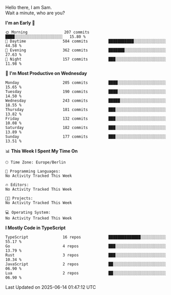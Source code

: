 Hello there, I am Sam.  
Wait a minute, who are you?
  
<!--START_SECTION:waka-->
**I'm an Early 🐤** 

```text
🌞 Morning                207 commits         ████░░░░░░░░░░░░░░░░░░░░░   15.80 % 
🌆 Daytime                584 commits         ███████████░░░░░░░░░░░░░░   44.58 % 
🌃 Evening                362 commits         ███████░░░░░░░░░░░░░░░░░░   27.63 % 
🌙 Night                  157 commits         ███░░░░░░░░░░░░░░░░░░░░░░   11.98 % 
```
📅 **I'm Most Productive on Wednesday** 

```text
Monday                   205 commits         ████░░░░░░░░░░░░░░░░░░░░░   15.65 % 
Tuesday                  190 commits         ████░░░░░░░░░░░░░░░░░░░░░   14.50 % 
Wednesday                243 commits         █████░░░░░░░░░░░░░░░░░░░░   18.55 % 
Thursday                 181 commits         ███░░░░░░░░░░░░░░░░░░░░░░   13.82 % 
Friday                   132 commits         ███░░░░░░░░░░░░░░░░░░░░░░   10.08 % 
Saturday                 182 commits         ███░░░░░░░░░░░░░░░░░░░░░░   13.89 % 
Sunday                   177 commits         ███░░░░░░░░░░░░░░░░░░░░░░   13.51 % 
```


📊 **This Week I Spent My Time On** 

```text
🕑︎ Time Zone: Europe/Berlin

💬 Programming Languages: 
No Activity Tracked This Week

🔥 Editors: 
No Activity Tracked This Week

🐱‍💻 Projects: 
No Activity Tracked This Week

💻 Operating System: 
No Activity Tracked This Week
```

**I Mostly Code in TypeScript** 

```text
TypeScript               16 repos            ██████████████░░░░░░░░░░░   55.17 % 
Go                       4 repos             ███░░░░░░░░░░░░░░░░░░░░░░   13.79 % 
Rust                     3 repos             ███░░░░░░░░░░░░░░░░░░░░░░   10.34 % 
JavaScript               2 repos             ██░░░░░░░░░░░░░░░░░░░░░░░   06.90 % 
Lua                      2 repos             ██░░░░░░░░░░░░░░░░░░░░░░░   06.90 % 
```




 Last Updated on 2025-06-14 01:47:12 UTC
<!--END_SECTION:waka-->

